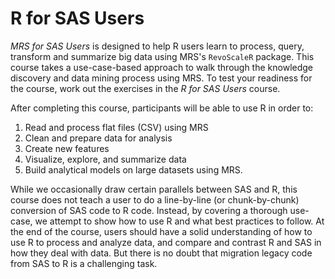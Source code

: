 <properties
    pageTitle="MRS for SAS Users | Microsoft Azure"
    description="Data Analysis Tutorial for MRS"
    keywords="R, MRS, datascience"
    services="machine-learning,R"
    authors="smott"
    editor=""/>

# R for SAS Users

*MRS for SAS Users* is designed to help R users learn to process, query, transform and summarize big data using MRS's `RevoScaleR` package. This course takes a use-case-based approach to walk through the knowledge discovery and data mining process using MRS. To test your readiness for the course, work out the exercises in the *R for SAS Users* course.

After completing this course, participants will be able to use R in order to:
1.  Read and process flat files (CSV) using MRS
2.  Clean and prepare data for analysis
3.  Create new features
4.  Visualize, explore, and summarize data
5.  Build analytical models on large datasets using MRS.

While we occasionally draw certain parallels between SAS and R, this course does not teach a user to do a line-by-line (or chunk-by-chunk) conversion of SAS code to R code.  Instead, by covering a thorough use-case, we attempt to show how to use R and what best practices to follow.  At the end of the course, users should have a solid understanding of how to use R to process and analyze data, and compare and contrast R and SAS in how they deal with data.  But there is no doubt that migration legacy code from SAS to R is a challenging task.
